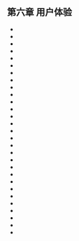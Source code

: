 <!--
 * @Author: your name
 * @Date: 2021-07-11 14:40:21
 * @LastEditTime: 2021-07-11 14:40:51
 * @LastEditors: Please set LastEditors
 * @Description: In User Settings Edit
 * @FilePath: \notes\study notes\css-study\css-style6.md
-->

## 第六章 用户体验

-
-
-
-
-
-
-
-
-
-
-
-
-
-
-
-
-
-
-
-
-
-
-
-
-
-
-
-
-
